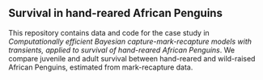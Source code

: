 ## Survival in hand-reared African Penguins

This repository contains data and code for the case study in *Computationally efficient Bayesian capture-mark-recapture models with transients, applied to survival of hand-reared African Penguins*. We compare juvenile and adult survival between hand-reared and wild-raised African Penguins, estimated from mark-recapture data.

